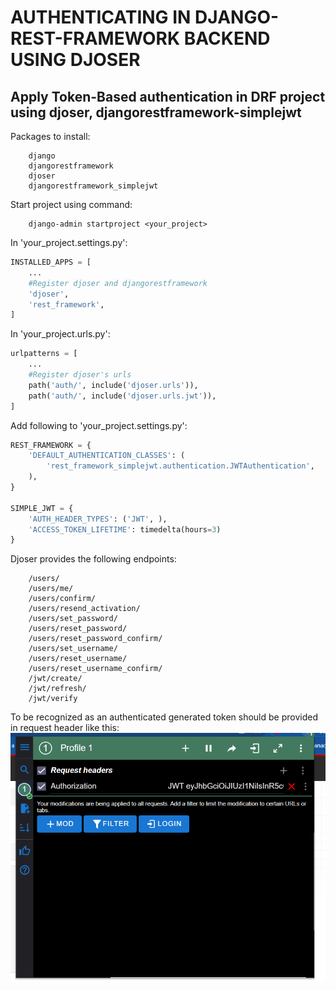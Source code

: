 # AUTHENTICATING IN DJANGO-REST-FRAMEWORK BACKEND USING DJOSER

## Apply Token-Based authentication in DRF project using djoser, djangorestframework-simplejwt

Packages to install:
```
    django
    djangorestframework
    djoser
    djangorestframework_simplejwt
```

Start project using command:
```
    django-admin startproject <your_project>
```

In 'your_project.settings.py':
```python
INSTALLED_APPS = [
    ...
    #Register djoser and djangorestframework
    'djoser',
    'rest_framework',
]
```

In 'your_project.urls.py':
```python
urlpatterns = [
    ...
    #Register djoser's urls
    path('auth/', include('djoser.urls')),
    path('auth/', include('djoser.urls.jwt')),
]
```

Add following to 'your_project.settings.py':
```python
REST_FRAMEWORK = {
    'DEFAULT_AUTHENTICATION_CLASSES': (
        'rest_framework_simplejwt.authentication.JWTAuthentication',
    ),
}

SIMPLE_JWT = {
    'AUTH_HEADER_TYPES': ('JWT', ),
    'ACCESS_TOKEN_LIFETIME': timedelta(hours=3)
}
```

Djoser provides the following endpoints:
```
    /users/
    /users/me/
    /users/confirm/
    /users/resend_activation/
    /users/set_password/
    /users/reset_password/
    /users/reset_password_confirm/
    /users/set_username/
    /users/reset_username/
    /users/reset_username_confirm/
    /jwt/create/
    /jwt/refresh/
    /jwt/verify
```

To be recognized as an authenticated generated token should be provided in request header like this:
![Authorization](docs/images/Authorization.png)